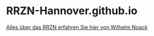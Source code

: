 # RRZN-Hannover.github.io
<a href="http://www.noack-grasdorf.de">Alles über das RRZN erfahren Sie hier von Wilhelm Noack</a>
